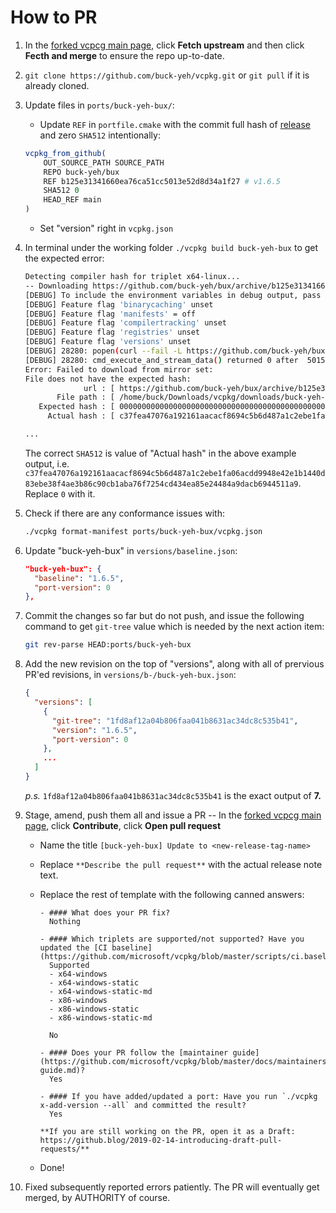# How to PR

1. In the [forked vcpcg main page](https://github.com/buck-yeh/vcpkg), click **Fetch upstream** and then click **Fecth and merge** to ensure the repo up-to-date.
2. `git clone https://github.com/buck-yeh/vcpkg.git` or `git pull` if it is already cloned.
3. Update files in `ports/buck-yeh-bux/`:
   * Update `REF` in `portfile.cmake` with the commit full hash of [release](https://github.com/buck-yeh/bux/releases/tag/1.6.5) and zero `SHA512` intentionally:

   ~~~cmake
   vcpkg_from_github(
       OUT_SOURCE_PATH SOURCE_PATH
       REPO buck-yeh/bux
       REF b125e31341660ea76ca51cc5013e52d8d34a1f27 # v1.6.5
       SHA512 0
       HEAD_REF main
   )
   ~~~

   * Set "version" right in `vcpkg.json`

4. In terminal under the working folder `./vcpkg build buck-yeh-bux` to get the expected error:

   ~~~bash
   Detecting compiler hash for triplet x64-linux...
   -- Downloading https://github.com/buck-yeh/bux/archive/b125e31341660ea76ca51cc5013e52d8d34a1f27.tar.gz -> buck-yeh-bux-b125e31341660ea76ca51cc5013e52d8d34a1f27.tar.gz...
   [DEBUG] To include the environment variables in debug output, pass --debug-env
   [DEBUG] Feature flag 'binarycaching' unset
   [DEBUG] Feature flag 'manifests' = off
   [DEBUG] Feature flag 'compilertracking' unset
   [DEBUG] Feature flag 'registries' unset
   [DEBUG] Feature flag 'versions' unset
   [DEBUG] 28280: popen(curl --fail -L https://github.com/buck-yeh/bux/archive/b125e31341660ea76ca51cc5013e52d8d34a1f27.tar.gz --create-dirs --output /home/buck/Downloads/vcpkg/downloads/buck-yeh-bux-b125e31341660ea76ca51cc5013e52d8d34a1f27.tar.gz.28280.part 2>&1)
   [DEBUG] 28280: cmd_execute_and_stream_data() returned 0 after  5015332 us
   Error: Failed to download from mirror set:
   File does not have the expected hash:
                url : [ https://github.com/buck-yeh/bux/archive/b125e31341660ea76ca51cc5013e52d8d34a1f27.tar.gz ]
          File path : [ /home/buck/Downloads/vcpkg/downloads/buck-yeh-bux-b125e31341660ea76ca51cc5013e52d8d34a1f27.tar.gz.28280.part ]
      Expected hash : [ 00000000000000000000000000000000000000000000000000000000000000000000000000000000000000000000000000000000000000000000000000000000 ]
        Actual hash : [ c37fea47076a192161aacacf8694c5b6d487a1c2ebe1fa06acdd9948e42e1b1440d83ebe38f4ae3b86c90cb1aba76f7254cd434ea85e24484a9dacb6944511a9 ]

   ...
   ~~~

   The correct `SHA512` is value of "Actual hash" in the above example output, i.e. `c37fea47076a192161aacacf8694c5b6d487a1c2ebe1fa06acdd9948e42e1b1440d83ebe38f4ae3b86c90cb1aba76f7254cd434ea85e24484a9dacb6944511a9`. Replace `0` with it.

5. Check if there are any conformance issues with:

   ~~~bash
   ./vcpkg format-manifest ports/buck-yeh-bux/vcpkg.json
   ~~~

6. Update "buck-yeh-bux" in `versions/baseline.json`:

   ~~~json
   "buck-yeh-bux": {
     "baseline": "1.6.5",
     "port-version": 0
   },
   ~~~

7. Commit the changes so far but do not push, and issue the following command to get `git-tree` value which is needed by the next action item:

   ~~~bash
   git rev-parse HEAD:ports/buck-yeh-bux
   ~~~

8. Add the new revision on the top of "versions", along with all of prervious PR'ed revisions, in `versions/b-/buck-yeh-bux.json`:

   ~~~json
   {
     "versions": [
       {
         "git-tree": "1fd8af12a04b806faa041b8631ac34dc8c535b41",
         "version": "1.6.5",
         "port-version": 0
       },
       ...
     ]
   }
   ~~~

   _p.s._ `1fd8af12a04b806faa041b8631ac34dc8c535b41` is the exact output of **7.**

9. Stage, amend, push them all and issue a PR -- In the [forked vcpcg main page](https://github.com/buck-yeh/vcpkg), click **Contribute**, click **Open pull request**
    * Name the title `[buck-yeh-bux] Update to <new-release-tag-name>`
    * Replace `**Describe the pull request**` with the actual release note text.
    * Replace the rest of template with the following canned answers:

        ~~~gfm
        - #### What does your PR fix?
          Nothing

        - #### Which triplets are supported/not supported? Have you updated the [CI baseline](https://github.com/microsoft/vcpkg/blob/master/scripts/ci.baseline.txt)?
          Supported
          - x64-windows
          - x64-windows-static
          - x64-windows-static-md
          - x86-windows
          - x86-windows-static
          - x86-windows-static-md
         
          No

        - #### Does your PR follow the [maintainer guide](https://github.com/microsoft/vcpkg/blob/master/docs/maintainers/maintainer-guide.md)?
          Yes

        - #### If you have added/updated a port: Have you run `./vcpkg x-add-version --all` and committed the result?
          Yes

        **If you are still working on the PR, open it as a Draft: https://github.blog/2019-02-14-introducing-draft-pull-requests/**
        ~~~

    * Done!

10. Fixed subsequently reported errors patiently. The PR will eventually get merged, by AUTHORITY of course.
